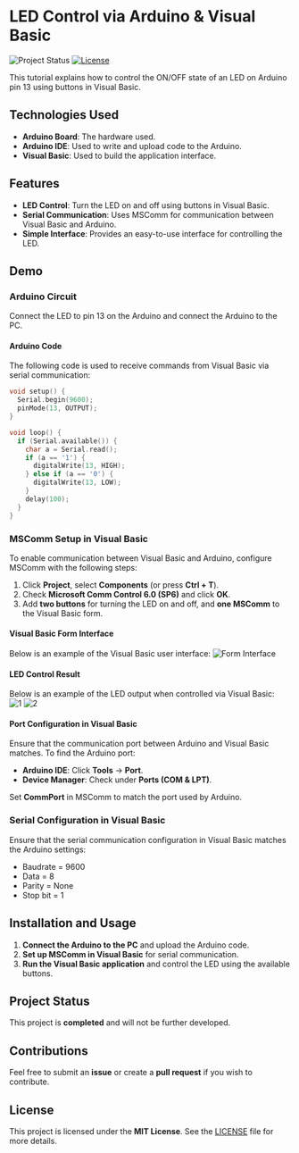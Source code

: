 # LED Control via Arduino & Visual Basic

![Project Status](https://img.shields.io/badge/status-completed-brightgreen) [![License](https://img.shields.io/badge/license-MIT-blue)](./LICENSE)

This tutorial explains how to control the ON/OFF state of an LED on Arduino pin 13 using buttons in Visual Basic.

## Technologies Used
- **Arduino Board**: The hardware used.
- **Arduino IDE**: Used to write and upload code to the Arduino.
- **Visual Basic**: Used to build the application interface.

## Features
- **LED Control**: Turn the LED on and off using buttons in Visual Basic.
- **Serial Communication**: Uses MSComm for communication between Visual Basic and Arduino.
- **Simple Interface**: Provides an easy-to-use interface for controlling the LED.

## Demo

### **Arduino Circuit**
Connect the LED to pin 13 on the Arduino and connect the Arduino to the PC.

#### **Arduino Code**  
The following code is used to receive commands from Visual Basic via serial communication:
```cpp
void setup() {
  Serial.begin(9600);
  pinMode(13, OUTPUT);
}

void loop() {
  if (Serial.available()) {
    char a = Serial.read();
    if (a == '1') {
      digitalWrite(13, HIGH);
    } else if (a == '0') {
      digitalWrite(13, LOW);
    }
    delay(100);
  }
}
```

### **MSComm Setup in Visual Basic**
To enable communication between Visual Basic and Arduino, configure MSComm with the following steps:
1. Click **Project**, select **Components** (or press **Ctrl + T**).
2. Check **Microsoft Comm Control 6.0 (SP6)** and click **OK**.
3. Add **two buttons** for turning the LED on and off, and **one MSComm** to the Visual Basic form.

#### **Visual Basic Form Interface**
Below is an example of the Visual Basic user interface:
![Form Interface](https://github.com/user-attachments/assets/3477a17e-f892-4741-8e43-3213e667f368)

#### **LED Control Result**  
Below is an example of the LED output when controlled via Visual Basic:  
![1](https://github.com/user-attachments/assets/5546adc9-5390-4529-91dc-65c828e0d11c)
![2](https://github.com/user-attachments/assets/40c03c4a-89a6-40ca-994e-894bee1fbc17)


#### **Port Configuration in Visual Basic**
Ensure that the communication port between Arduino and Visual Basic matches. To find the Arduino port:
- **Arduino IDE**: Click **Tools** → **Port**.
- **Device Manager**: Check under **Ports (COM & LPT)**.

Set **CommPort** in MSComm to match the port used by Arduino.

### **Serial Configuration in Visual Basic**
Ensure that the serial communication configuration in Visual Basic matches the Arduino settings:
- Baudrate = 9600
- Data = 8
- Parity = None
- Stop bit = 1

## Installation and Usage
1. **Connect the Arduino to the PC** and upload the Arduino code.
2. **Set up MSComm in Visual Basic** for serial communication.
3. **Run the Visual Basic application** and control the LED using the available buttons.

## Project Status
This project is **completed** and will not be further developed.

## Contributions
Feel free to submit an **issue** or create a **pull request** if you wish to contribute.

## License
This project is licensed under the **MIT License**. See the [LICENSE](LICENSE) file for more details.
